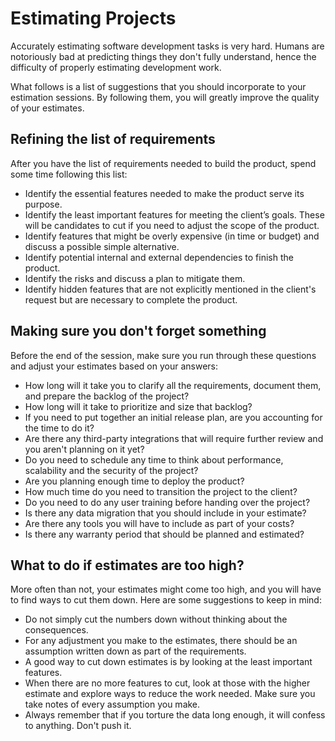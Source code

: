 # Estimating Projects
Accurately estimating software development tasks is very hard. Humans are notoriously bad at predicting things they don't 
fully understand, hence the difficulty of properly estimating development work. 

What follows is a list of suggestions that you should incorporate to your estimation sessions. By following them, you will 
greatly improve the quality of your estimates.

## Refining the list of requirements

After you have the list of requirements needed to build the product, spend some time following this list:

* Identify the essential features needed to make the product serve its purpose.
* Identify the least important features for meeting the client’s goals. These will be candidates to cut if you need to 
adjust the scope of the product.
* Identify features that might be overly expensive (in time or budget) and discuss a possible simple alternative.
* Identify potential internal and external dependencies to finish the product.
* Identify the risks and discuss a plan to mitigate them.
* Identify hidden features that are not explicitly mentioned in the client's request but are necessary to complete the product.

## Making sure you don't forget something

Before the end of the session, make sure you run through these questions and adjust your estimates based on your answers:

* How long will it take you to clarify all the requirements, document them, and prepare the backlog of the project?
* How long will it take to prioritize and size that backlog?
* If you need to put together an initial release plan, are you accounting for the time to do it?
* Are there any third-party integrations that will require further review and you aren't planning on it yet?
* Do you need to schedule any time to think about performance, scalability and the security of the project?
* Are you planning enough time to deploy the product?
* How much time do you need to transition the project to the client?
* Do you need to do any user training before handing over the project?
* Is there any data migration that you should include in your estimate?
* Are there any tools you will have to include as part of your costs?
* Is there any warranty period that should be planned and estimated?

## What to do if estimates are too high?

More often than not, your estimates might come too high, and you will have to find ways to cut them down. Here are some suggestions to keep in mind:

* Do not simply cut the numbers down without thinking about the consequences.
* For any adjustment you make to the estimates, there should be an assumption written down as part of the requirements.
* A good way to cut down estimates is by looking at the least important features.
* When there are no more features to cut, look at those with the higher estimate and explore ways to reduce the work needed. Make sure you take notes of every assumption you make.
* Always remember that if you torture the data long enough, it will confess to anything. Don't push it.


